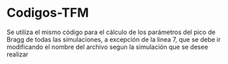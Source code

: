 # Codigos-TFM

Se utiliza el mismo código para el cálculo de los parámetros del pico de Bragg de todas las simulaciones, a excepción de la linea 7, que se debe ir modificando el nombre del archivo segun la simulación que se desee realizar
